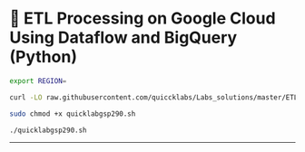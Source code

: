 
# 🚀 ETL Processing on Google Cloud Using Dataflow and BigQuery (Python) 


```bash
export REGION=
```

```bash
curl -LO raw.githubusercontent.com/quiccklabs/Labs_solutions/master/ETL%20Processing%20on%20Google%20Cloud%20Using%20Dataflow%20and%20BigQuery%20Python/quicklabgsp290.sh

sudo chmod +x quicklabgsp290.sh

./quicklabgsp290.sh
```

---
